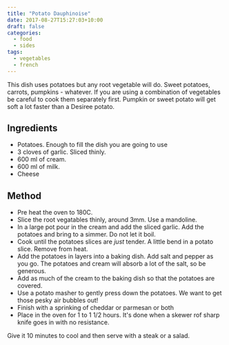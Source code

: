```yaml
---
title: "Potato Dauphinoise"
date: 2017-08-27T15:27:03+10:00
draft: false
categories:
  - food
  - sides
tags:
  - vegetables
  - french
---
```


This dish uses potatoes but any root vegetable will do. Sweet potatoes, carrots, pumpkins - whatever. If you are using a combination of vegetables be careful to cook them separately first. Pumpkin or sweet potato will get soft a lot faster than a Desiree potato.
<!--more--> 

## Ingredients

* Potatoes. Enough to fill the dish you are going to use
* 3 cloves of garlic. Sliced thinly.
* 600 ml of cream. 
* 600 ml of milk.
* Cheese

## Method

* Pre heat the oven to 180C. 
* Slice the root vegatables thinly, around 3mm. Use a mandoline.
* In a large pot pour in the cream and add the sliced garlic. Add the potatoes and bring to a simmer. Do not let it boil. 
* Cook until the potatoes slices are *just* tender. A little bend in a potato slice. Remove from heat.
* Add the potatoes in layers into a baking dish. Add salt and pepper as you go. The potatoes and cream will absorb a lot of the salt, so be generous.
* Add as much of the cream to the baking dish so that the potatoes are covered.
* Use a potato masher to gently press down the potatoes. We want to get those pesky air bubbles out!
* Finish with a sprinking of cheddar or parmesan or both
* Place in the oven for 1 to 1 1/2 hours. It's done when a skewer rof sharp knife goes in with no resistance.

Give it 10 minutes to cool and then serve with a steak or a salad.
